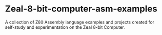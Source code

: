 # Zeal-8-bit-computer-asm-examples
A collection of Z80 Assembly language examples and projects created for self-study and experimentation on the Zeal 8-bit Computer.
